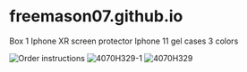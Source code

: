 # freemason07.github.io

Box 1 
Iphone XR screen protector
Iphone 11 gel cases 3 colors

![Order instructions](https://user-images.githubusercontent.com/129541588/229195173-01c12919-4df1-4d78-b8a3-4b71c7c8111b.PNG)
![4070H329-1](https://user-images.githubusercontent.com/129541588/229195430-9e01cab7-c3e7-4907-9b99-f8cd08b2369c.jpg)
![4070H329](https://user-images.githubusercontent.com/129541588/229195465-177d2074-42e5-4117-9828-04a61151d045.jpg)
